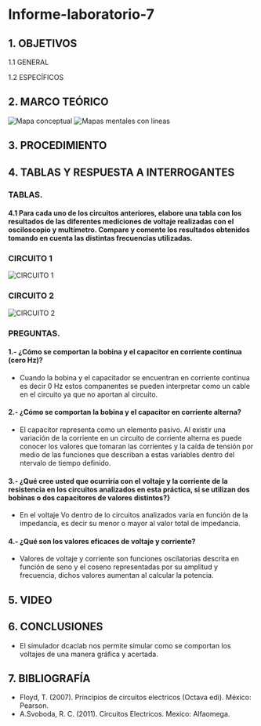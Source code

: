 # Informe-laboratorio-7
## 1. OBJETIVOS
   1.1 GENERAL
   
   
   
   1.2 ESPECÍFICOS   
   
   
## 2. MARCO TEÓRICO

![Mapa conceptual](https://user-images.githubusercontent.com/93681159/152893763-9052dac3-110a-4b0f-83c3-e4e663ca8201.jpeg)
![Mapas mentales con líneas](https://user-images.githubusercontent.com/93681159/152896875-119de7f9-6886-4e42-a66f-c79c088d85cb.jpeg)

## 3. PROCEDIMIENTO

## 4. TABLAS Y RESPUESTA A INTERROGANTES 
### TABLAS.
#### 4.1 Para cada uno de los circuitos anteriores, elabore una tabla con los resultados de las diferentes mediciones de voltaje realizadas con el osciloscopio y multímetro. Compare y comente los resultados obtenidos tomando en cuenta las distintas frecuencias utilizadas.
### CIRCUITO 1
![CIRCUITO 1](https://user-images.githubusercontent.com/93893919/152895882-5edc9cb9-2ab9-41e4-a6d7-6e898bd94244.png)
### CIRCUITO 2
![CIRCUITO 2](https://user-images.githubusercontent.com/93893919/152895893-408e0956-1f04-4462-ac86-5fa246b31369.png)
### PREGUNTAS.
#### 1.- ¿Cómo se comportan la bobina y el capacitor en corriente continua (cero Hz)?
* Cuando la bobina y el capacitador se encuentran en corriente continua es decir 0 Hz estos companentes se pueden interpretar como un cable en el circuito ya que no aportan al circuito.
#### 2.- ¿Cómo se comportan la bobina y el capacitor en corriente alterna?
* El capacitor representa como un elemento pasivo. Al existir una variación de la corriente en un circuito de corriente alterna es puede conocer los valores que tomaran las corrientes y la caída de tensión por medio de las funciones que describan a estas variables dentro del ntervalo de tiempo definido.
#### 3.- ¿Qué cree usted que ocurriría con el voltaje y la corriente de la resistencia en los circuitos analizados en esta práctica, si se utilizan dos bobinas o dos capacitores de valores distintos?}
* En el voltaje Vo dentro de lo circuitos analizados varía en función de la impedancia, es decir su menor o mayor al valor total de impedancia.
#### 4.- ¿Qué son los valores eficaces de voltaje y corriente?
* Valores de voltaje y corriente son funciones oscilatorias descrita en función de seno y el coseno representadas por su amplitud y frecuencia, dichos valores aumentan al calcular la potencia.
## 5. VIDEO

## 6. CONCLUSIONES
* El simulador dcaclab nos permite simular como se comportan los voltajes de una manera gráfica y acertada. 
 
## 7. BIBLIOGRAFÍA 
* Floyd, T. (2007). Principios de circuitos electricos (Octava edi). México: Pearson.
* A.Svoboda, R. C. (2011). Circuitos Electricos. Mexico: Alfaomega.
